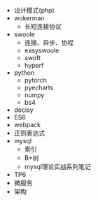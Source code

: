 
- 设计模式(php)
- wokerman
    - 长短连接协议
- swoole
    - 连接、异步、协程
    - easyswoole
    - swoft
    - hyperf
- python
    - pytorch
    - pyecharts
    - numpy
    - bs4
- docisy
- ES6
- webpack
- 正则表达式
- mysql
    - 索引
    - B+树
    - mysql理论实战系列笔记
- TP6
- 微服务
- 架构